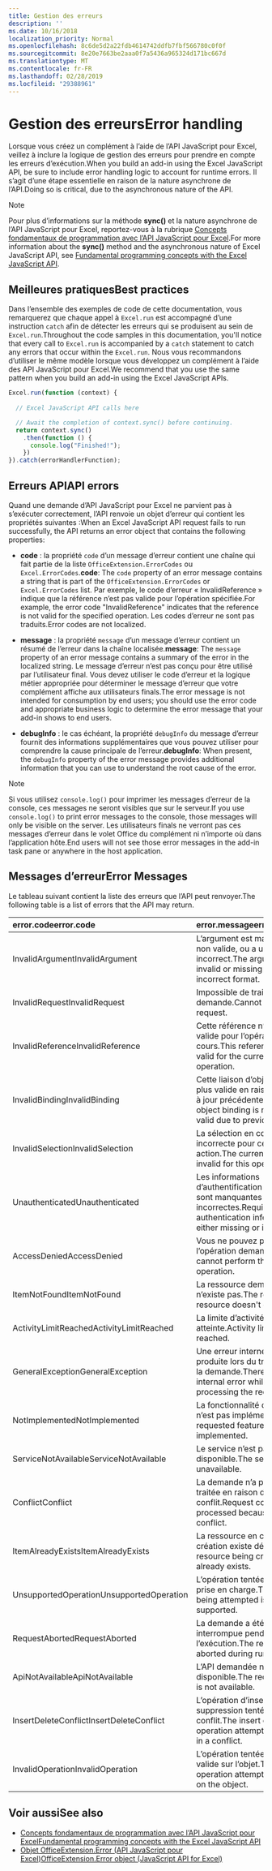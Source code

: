 ```yaml
---
title: Gestion des erreurs
description: ''
ms.date: 10/16/2018
localization_priority: Normal
ms.openlocfilehash: 8c6de5d2a22fdb4614742ddfb7fbf566780c0f0f
ms.sourcegitcommit: 8e20e7663be2aaa0f7a5436a965324d171bc667d
ms.translationtype: MT
ms.contentlocale: fr-FR
ms.lasthandoff: 02/28/2019
ms.locfileid: "29388961"
---
```

# <a name="error-handling"></a><span data-ttu-id="c79a3-102">Gestion des erreurs</span><span class="sxs-lookup"><span data-stu-id="c79a3-102">Error handling</span></span>

<span data-ttu-id="c79a3-103">Lorsque vous créez un complément à l’aide de l’API JavaScript pour Excel, veillez à inclure la logique de gestion des erreurs pour prendre en compte les erreurs d’exécution.</span><span class="sxs-lookup"><span data-stu-id="c79a3-103">When you build an add-in using the Excel JavaScript API, be sure to include error handling logic to account for runtime errors.</span></span> <span data-ttu-id="c79a3-104">Il s’agit d’une étape essentielle en raison de la nature asynchrone de l’API.</span><span class="sxs-lookup"><span data-stu-id="c79a3-104">Doing so is critical, due to the asynchronous nature of the API.</span></span>

> [!NOTE]
> <span data-ttu-id="c79a3-105">Pour plus d’informations sur la méthode **sync()** et la nature asynchrone de l’API JavaScript pour Excel, reportez-vous à la rubrique [Concepts fondamentaux de programmation avec l’API JavaScript pour Excel](excel-add-ins-core-concepts.md).</span><span class="sxs-lookup"><span data-stu-id="c79a3-105">For more information about the **sync()** method and the asynchronous nature of Excel JavaScript API, see [Fundamental programming concepts with the Excel JavaScript API](excel-add-ins-core-concepts.md).</span></span>

## <a name="best-practices"></a><span data-ttu-id="c79a3-106">Meilleures pratiques</span><span class="sxs-lookup"><span data-stu-id="c79a3-106">Best practices</span></span>

<span data-ttu-id="c79a3-107">Dans l’ensemble des exemples de code de cette documentation, vous remarquerez que chaque appel à `Excel.run` est accompagné d’une instruction `catch` afin de détecter les erreurs qui se produisent au sein de `Excel.run`.</span><span class="sxs-lookup"><span data-stu-id="c79a3-107">Throughout the code samples in this documentation, you'll notice that every call to `Excel.run` is accompanied by a `catch` statement to catch any errors that occur within the `Excel.run`.</span></span> <span data-ttu-id="c79a3-108">Nous vous recommandons d’utiliser le même modèle lorsque vous développez un complément à l’aide des API JavaScript pour Excel.</span><span class="sxs-lookup"><span data-stu-id="c79a3-108">We recommend that you use the same pattern when you build an add-in using the Excel JavaScript APIs.</span></span>

```js
Excel.run(function (context) {
  
  // Excel JavaScript API calls here

  // Await the completion of context.sync() before continuing.
  return context.sync()
    .then(function () {
      console.log("Finished!");
    })
}).catch(errorHandlerFunction);
```

## <a name="api-errors"></a><span data-ttu-id="c79a3-109">Erreurs API</span><span class="sxs-lookup"><span data-stu-id="c79a3-109">API errors</span></span>

<span data-ttu-id="c79a3-110">Quand une demande d’API JavaScript pour Excel ne parvient pas à s’exécuter correctement, l’API renvoie un objet d’erreur qui contient les propriétés suivantes :</span><span class="sxs-lookup"><span data-stu-id="c79a3-110">When an Excel JavaScript API request fails to run successfully, the API returns an error object that contains the following properties:</span></span>

- <span data-ttu-id="c79a3-111">**code** :  la propriété `code` d’un message d’erreur contient une chaîne qui fait partie de la liste `OfficeExtension.ErrorCodes` ou `Excel.ErrorCodes`.</span><span class="sxs-lookup"><span data-stu-id="c79a3-111">**code**:  The `code` property of an error message contains a string that is part of the `OfficeExtension.ErrorCodes` or `Excel.ErrorCodes` list.</span></span> <span data-ttu-id="c79a3-112">Par exemple, le code d’erreur « InvalidReference » indique que la référence n’est pas valide pour l’opération spécifiée.</span><span class="sxs-lookup"><span data-stu-id="c79a3-112">For example, the error code "InvalidReference" indicates that the reference is not valid for the specified operation.</span></span> <span data-ttu-id="c79a3-113">Les codes d’erreur ne sont pas traduits.</span><span class="sxs-lookup"><span data-stu-id="c79a3-113">Error codes are not localized.</span></span>

- <span data-ttu-id="c79a3-114">**message** : la propriété `message` d’un message d’erreur contient un résumé de l’erreur dans la chaîne localisée.</span><span class="sxs-lookup"><span data-stu-id="c79a3-114">**message**: The `message` property of an error message contains a summary of the error in the localized string.</span></span> <span data-ttu-id="c79a3-115">Le message d’erreur n’est pas conçu pour être utilisé par l’utilisateur final. Vous devez utiliser le code d’erreur et la logique métier appropriée pour déterminer le message d’erreur que votre complément affiche aux utilisateurs finals.</span><span class="sxs-lookup"><span data-stu-id="c79a3-115">The error message is not intended for consumption by end users; you should use the error code and appropriate business logic to determine the error message that your add-in shows to end users.</span></span>

- <span data-ttu-id="c79a3-116">**debugInfo** : le cas échéant, la propriété `debugInfo` du message d’erreur fournit des informations supplémentaires que vous pouvez utiliser pour comprendre la cause principale de l’erreur.</span><span class="sxs-lookup"><span data-stu-id="c79a3-116">**debugInfo**: When present, the `debugInfo` property of the error message provides additional information that you can use to understand the root cause of the error.</span></span>

> [!NOTE]
> <span data-ttu-id="c79a3-117">Si vous utilisez `console.log()` pour imprimer les messages d’erreur de la console, ces messages ne seront visibles que sur le serveur.</span><span class="sxs-lookup"><span data-stu-id="c79a3-117">If you use `console.log()` to print error messages to the console, those messages will only be visible on the server.</span></span> <span data-ttu-id="c79a3-118">Les utilisateurs finals ne verront pas ces messages d’erreur dans le volet Office du complément ni n’importe où dans l’application hôte.</span><span class="sxs-lookup"><span data-stu-id="c79a3-118">End users will not see those error messages in the add-in task pane or anywhere in the host application.</span></span>

## <a name="error-messages"></a><span data-ttu-id="c79a3-119">Messages d’erreur</span><span class="sxs-lookup"><span data-stu-id="c79a3-119">Error Messages</span></span>

<span data-ttu-id="c79a3-120">Le tableau suivant contient la liste des erreurs que l’API peut renvoyer.</span><span class="sxs-lookup"><span data-stu-id="c79a3-120">The following table is a list of errors that the API may return.</span></span>

|<span data-ttu-id="c79a3-121">error.code</span><span class="sxs-lookup"><span data-stu-id="c79a3-121">error.code</span></span> | <span data-ttu-id="c79a3-122">error.message</span><span class="sxs-lookup"><span data-stu-id="c79a3-122">error.message</span></span> |
|:----------|:--------------|
|<span data-ttu-id="c79a3-123">InvalidArgument</span><span class="sxs-lookup"><span data-stu-id="c79a3-123">InvalidArgument</span></span> |<span data-ttu-id="c79a3-124">L’argument est manquant ou non valide, ou a un format incorrect.</span><span class="sxs-lookup"><span data-stu-id="c79a3-124">The argument is invalid or missing or has an incorrect format.</span></span>|
|<span data-ttu-id="c79a3-125">InvalidRequest</span><span class="sxs-lookup"><span data-stu-id="c79a3-125">InvalidRequest</span></span>  |<span data-ttu-id="c79a3-126">Impossible de traiter la demande.</span><span class="sxs-lookup"><span data-stu-id="c79a3-126">Cannot process the request.</span></span>|
|<span data-ttu-id="c79a3-127">InvalidReference</span><span class="sxs-lookup"><span data-stu-id="c79a3-127">InvalidReference</span></span>|<span data-ttu-id="c79a3-128">Cette référence n’est pas valide pour l’opération en cours.</span><span class="sxs-lookup"><span data-stu-id="c79a3-128">This reference is not valid for the current operation.</span></span>|
|<span data-ttu-id="c79a3-129">InvalidBinding</span><span class="sxs-lookup"><span data-stu-id="c79a3-129">InvalidBinding</span></span>  |<span data-ttu-id="c79a3-130">Cette liaison d’objets n’est plus valide en raison de mises à jour précédentes.</span><span class="sxs-lookup"><span data-stu-id="c79a3-130">This object binding is no longer valid due to previous updates.</span></span>|
|<span data-ttu-id="c79a3-131">InvalidSelection</span><span class="sxs-lookup"><span data-stu-id="c79a3-131">InvalidSelection</span></span>|<span data-ttu-id="c79a3-132">La sélection en cours est incorrecte pour cette action.</span><span class="sxs-lookup"><span data-stu-id="c79a3-132">The current selection is invalid for this operation.</span></span>|
|<span data-ttu-id="c79a3-133">Unauthenticated</span><span class="sxs-lookup"><span data-stu-id="c79a3-133">Unauthenticated</span></span> |<span data-ttu-id="c79a3-134">Les informations d’authentification requises sont manquantes ou incorrectes.</span><span class="sxs-lookup"><span data-stu-id="c79a3-134">Required authentication information is either missing or invalid.</span></span>|
|<span data-ttu-id="c79a3-135">AccessDenied</span><span class="sxs-lookup"><span data-stu-id="c79a3-135">AccessDenied</span></span> |<span data-ttu-id="c79a3-136">Vous ne pouvez pas effectuer l’opération demandée.</span><span class="sxs-lookup"><span data-stu-id="c79a3-136">You cannot perform the requested operation.</span></span>|
|<span data-ttu-id="c79a3-137">ItemNotFound</span><span class="sxs-lookup"><span data-stu-id="c79a3-137">ItemNotFound</span></span> |<span data-ttu-id="c79a3-138">La ressource demandée n’existe pas.</span><span class="sxs-lookup"><span data-stu-id="c79a3-138">The requested resource doesn't exist.</span></span>|
|<span data-ttu-id="c79a3-139">ActivityLimitReached</span><span class="sxs-lookup"><span data-stu-id="c79a3-139">ActivityLimitReached</span></span>|<span data-ttu-id="c79a3-140">La limite d’activité a été atteinte.</span><span class="sxs-lookup"><span data-stu-id="c79a3-140">Activity limit has been reached.</span></span>|
|<span data-ttu-id="c79a3-141">GeneralException</span><span class="sxs-lookup"><span data-stu-id="c79a3-141">GeneralException</span></span>|<span data-ttu-id="c79a3-142">Une erreur interne s’est produite lors du traitement de la demande.</span><span class="sxs-lookup"><span data-stu-id="c79a3-142">There was an internal error while processing the request.</span></span>|
|<span data-ttu-id="c79a3-143">NotImplemented</span><span class="sxs-lookup"><span data-stu-id="c79a3-143">NotImplemented</span></span>  |<span data-ttu-id="c79a3-144">La fonctionnalité demandée n’est pas implémentée</span><span class="sxs-lookup"><span data-stu-id="c79a3-144">The requested feature isn't implemented.</span></span>|
|<span data-ttu-id="c79a3-145">ServiceNotAvailable</span><span class="sxs-lookup"><span data-stu-id="c79a3-145">ServiceNotAvailable</span></span>|<span data-ttu-id="c79a3-146">Le service n’est pas disponible.</span><span class="sxs-lookup"><span data-stu-id="c79a3-146">The service is unavailable.</span></span>|
|<span data-ttu-id="c79a3-147">Conflict</span><span class="sxs-lookup"><span data-stu-id="c79a3-147">Conflict</span></span>|<span data-ttu-id="c79a3-148">La demande n’a pas pu être traitée en raison d’un conflit.</span><span class="sxs-lookup"><span data-stu-id="c79a3-148">Request could not be processed because of a conflict.</span></span>|
|<span data-ttu-id="c79a3-149">ItemAlreadyExists</span><span class="sxs-lookup"><span data-stu-id="c79a3-149">ItemAlreadyExists</span></span>|<span data-ttu-id="c79a3-150">La ressource en cours de création existe déjà.</span><span class="sxs-lookup"><span data-stu-id="c79a3-150">The resource being created already exists.</span></span>|
|<span data-ttu-id="c79a3-151">UnsupportedOperation</span><span class="sxs-lookup"><span data-stu-id="c79a3-151">UnsupportedOperation</span></span>|<span data-ttu-id="c79a3-152">L’opération tentée n’est pas prise en charge.</span><span class="sxs-lookup"><span data-stu-id="c79a3-152">The operation being attempted is not supported.</span></span>|
|<span data-ttu-id="c79a3-153">RequestAborted</span><span class="sxs-lookup"><span data-stu-id="c79a3-153">RequestAborted</span></span>|<span data-ttu-id="c79a3-154">La demande a été interrompue pendant l’exécution.</span><span class="sxs-lookup"><span data-stu-id="c79a3-154">The request was aborted during run time.</span></span>|
|<span data-ttu-id="c79a3-155">ApiNotAvailable</span><span class="sxs-lookup"><span data-stu-id="c79a3-155">ApiNotAvailable</span></span>|<span data-ttu-id="c79a3-156">L’API demandée n’est pas disponible.</span><span class="sxs-lookup"><span data-stu-id="c79a3-156">The requested API is not available.</span></span>|
|<span data-ttu-id="c79a3-157">InsertDeleteConflict</span><span class="sxs-lookup"><span data-stu-id="c79a3-157">InsertDeleteConflict</span></span>|<span data-ttu-id="c79a3-158">L’opération d’insertion ou de suppression tentée a créé un conflit.</span><span class="sxs-lookup"><span data-stu-id="c79a3-158">The insert or delete operation attempted resulted in a conflict.</span></span>|
|<span data-ttu-id="c79a3-159">InvalidOperation</span><span class="sxs-lookup"><span data-stu-id="c79a3-159">InvalidOperation</span></span>|<span data-ttu-id="c79a3-160">L’opération tentée n’est pas valide sur l’objet.</span><span class="sxs-lookup"><span data-stu-id="c79a3-160">The operation attempted is invalid on the object.</span></span>|

## <a name="see-also"></a><span data-ttu-id="c79a3-161">Voir aussi</span><span class="sxs-lookup"><span data-stu-id="c79a3-161">See also</span></span>

- [<span data-ttu-id="c79a3-162">Concepts fondamentaux de programmation avec l’API JavaScript pour Excel</span><span class="sxs-lookup"><span data-stu-id="c79a3-162">Fundamental programming concepts with the Excel JavaScript API</span></span>](excel-add-ins-core-concepts.md)
- [<span data-ttu-id="c79a3-163">Objet OfficeExtension.Error (API JavaScript pour Excel)</span><span class="sxs-lookup"><span data-stu-id="c79a3-163">OfficeExtension.Error object (JavaScript API for Excel)</span></span>](https://docs.microsoft.com/javascript/api/office/officeextension.error)
